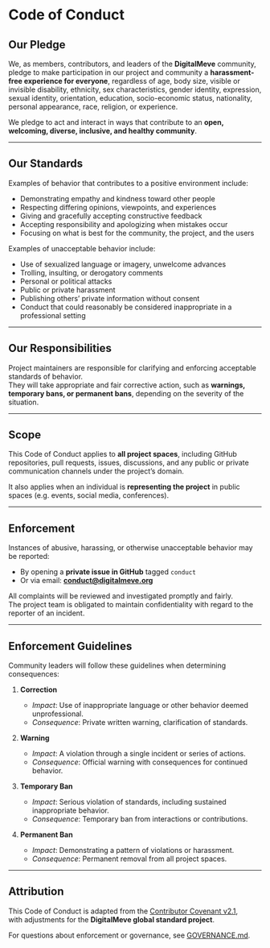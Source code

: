 # Code of Conduct

## Our Pledge
We, as members, contributors, and leaders of the **DigitalMeve** community, pledge to make participation in our project and community a **harassment-free experience for everyone**, regardless of age, body size, visible or invisible disability, ethnicity, sex characteristics, gender identity, expression, sexual identity, orientation, education, socio-economic status, nationality, personal appearance, race, religion, or experience.

We pledge to act and interact in ways that contribute to an **open, welcoming, diverse, inclusive, and healthy community**.

---

## Our Standards

Examples of behavior that contributes to a positive environment include:

- Demonstrating empathy and kindness toward other people  
- Respecting differing opinions, viewpoints, and experiences  
- Giving and gracefully accepting constructive feedback  
- Accepting responsibility and apologizing when mistakes occur  
- Focusing on what is best for the community, the project, and the users  

Examples of unacceptable behavior include:

- Use of sexualized language or imagery, unwelcome advances  
- Trolling, insulting, or derogatory comments  
- Personal or political attacks  
- Public or private harassment  
- Publishing others’ private information without consent  
- Conduct that could reasonably be considered inappropriate in a professional setting  

---

## Our Responsibilities

Project maintainers are responsible for clarifying and enforcing acceptable standards of behavior.  
They will take appropriate and fair corrective action, such as **warnings, temporary bans, or permanent bans**, depending on the severity of the situation.

---

## Scope

This Code of Conduct applies to **all project spaces**, including GitHub repositories, pull requests, issues, discussions, and any public or private communication channels under the project’s domain.

It also applies when an individual is **representing the project** in public spaces (e.g. events, social media, conferences).

---

## Enforcement

Instances of abusive, harassing, or otherwise unacceptable behavior may be reported:  

- By opening a **private issue in GitHub** tagged `conduct`  
- Or via email: **conduct@digitalmeve.org**

All complaints will be reviewed and investigated promptly and fairly.  
The project team is obligated to maintain confidentiality with regard to the reporter of an incident.

---

## Enforcement Guidelines

Community leaders will follow these guidelines when determining consequences:

1. **Correction**  
   - *Impact*: Use of inappropriate language or other behavior deemed unprofessional.  
   - *Consequence*: Private written warning, clarification of standards.  

2. **Warning**  
   - *Impact*: A violation through a single incident or series of actions.  
   - *Consequence*: Official warning with consequences for continued behavior.  

3. **Temporary Ban**  
   - *Impact*: Serious violation of standards, including sustained inappropriate behavior.  
   - *Consequence*: Temporary ban from interactions or contributions.  

4. **Permanent Ban**  
   - *Impact*: Demonstrating a pattern of violations or harassment.  
   - *Consequence*: Permanent removal from all project spaces.  

---

## Attribution

This Code of Conduct is adapted from the [Contributor Covenant v2.1](https://www.contributor-covenant.org/version/2/1/code_of_conduct.html),  
with adjustments for the **DigitalMeve global standard project**.

For questions about enforcement or governance, see [GOVERNANCE.md](GOVERNANCE.md).
